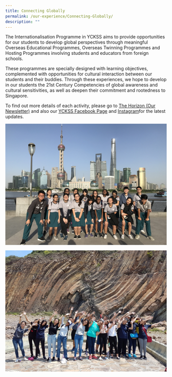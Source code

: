 ```yaml
---
title: Connecting Globally
permalink: /our-experience/Connecting-Globally/
description: ""
---
```

The Internationalisation Programme in YCKSS aims to provide opportunities for our students to develop global perspectives through meaningful Overseas Educational Programmes, Overseas Twinning Programmes and Hosting Programmes involving students and educators from foreign schools.

These programmes are specially designed with learning objectives, complemented with opportunities for cultural interaction between our students and their buddies. Through these experiences, we hope to develop in our students the 21st Century Competencies of global awareness and cultural sensitivities, as well as deepen their commitment and rootedness to Singapore.

To find out more details of each activity, please go to [The Horizon (Our Newsletter)](https://yiochukangsec.moe.edu.sg/our-experience/the-horizon-newsletter) and also our [YCKSS Facebook Page](https://www.facebook.com/yiochukangsec) and [Instagram](https://www.instagram.com/yoloyio/)for the latest updates.

![](/images/Our%20Experience/Connecting%20Globally/C1.jpg)


![](/images/Our%20Experience/Connecting%20Globally/C2.jpg)